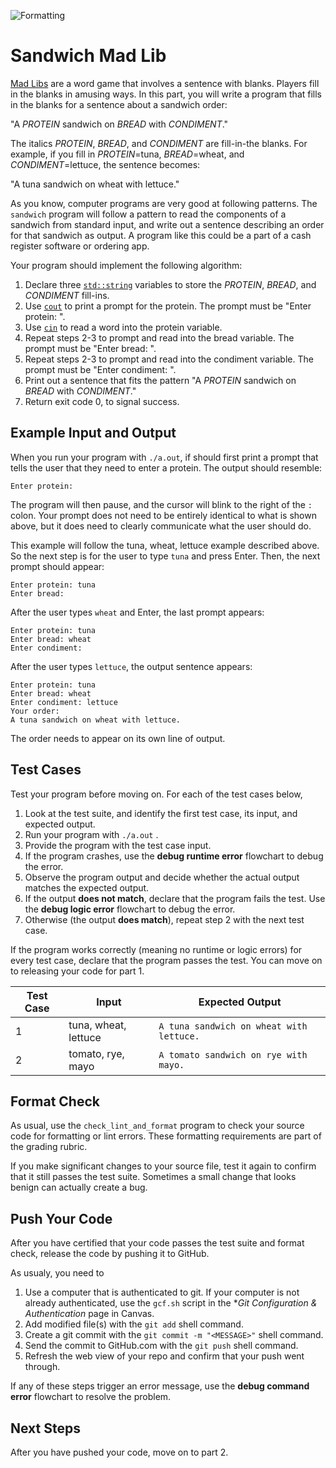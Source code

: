 ![Formatting](../../../actions/workflows/part-1.yml/badge.svg)

# Sandwich Mad Lib

[Mad Libs](https://en.wikipedia.org/wiki/Mad_Libs) are a word game that involves a sentence with blanks. Players fill in the blanks in amusing ways. In this part, you will write a program that fills in the blanks for a sentence about a sandwich order:

"A *PROTEIN* sandwich on *BREAD* with *CONDIMENT*."

The italics *PROTEIN*, *BREAD*, and *CONDIMENT* are fill-in-the blanks. For example, if you fill in *PROTEIN*=tuna, *BREAD*=wheat, and *CONDIMENT*=lettuce, the sentence becomes:

"A tuna sandwich on wheat with lettuce."

As you know, computer programs are very good at following patterns. The `sandwich` program will follow a pattern to read the components of a sandwich from standard input, and write out a sentence describing an order for that sandwich as output. A program like this could be a part of a cash register software or ordering app.

Your program should implement the following algorithm:
1. Declare three [`std::string`](https://en.cppreference.com/w/cpp/string/basic_string) variables to store the *PROTEIN*, *BREAD*, and *CONDIMENT* fill-ins.
1. Use [`cout`](https://www.learncpp.com/cpp-tutorial/introduction-to-iostream-cout-cin-and-endl/) to print a prompt for the protein. The prompt must be "Enter protein: ".
1. Use [`cin`](https://www.learncpp.com/cpp-tutorial/introduction-to-iostream-cout-cin-and-endl/) to read a word into the protein variable.
1. Repeat steps 2-3 to prompt and read into the bread variable. The prompt must be "Enter bread: ".
1. Repeat steps 2-3 to prompt and read into the condiment variable.  The prompt must be "Enter condiment: ".
1. Print out a sentence that fits the pattern "A *PROTEIN* sandwich on *BREAD* with *CONDIMENT*."
1. Return exit code 0, to signal success.

## Example Input and Output

When you run your program with `./a.out`, if should first print a prompt that tells the user that they need to enter a protein. The output should resemble:

```
Enter protein: 
```

The program will then pause, and the cursor will blink to the right of the `:` colon. Your prompt does not need to be entirely identical to what is shown above, but it does need to clearly communicate what the user should do.

This example will follow the tuna, wheat, lettuce example described above. So the next step is for the user to type `tuna` and press Enter. Then, the next prompt should appear:

```
Enter protein: tuna
Enter bread: 
```

After the user types `wheat` and Enter, the last prompt appears:

```
Enter protein: tuna
Enter bread: wheat
Enter condiment: 
```

After the user types `lettuce`, the output sentence appears:

```
Enter protein: tuna
Enter bread: wheat
Enter condiment: lettuce
Your order:
A tuna sandwich on wheat with lettuce.
```

The order needs to appear on its own line of output.

## Test Cases

Test your program before moving on. For each of the test cases below,

1. Look at the test suite, and identify the first test case, its input, and expected output.
1. Run your program with `./a.out` .
1. Provide the program with the test case input.
1. If the program crashes, use the **debug runtime error** flowchart to debug the error.
1. Observe the program output and decide whether the actual output matches the expected output.
1. If the output **does not match**, declare that the program fails the test. Use the **debug logic error** flowchart to debug the error.
1. Otherwise (the output **does match**), repeat step 2 with the next test case.

If the program works correctly (meaning no runtime or logic errors) for every test case, declare that the program passes the test. You can move on to releasing your code for part 1.

| Test Case | Input                              | Expected Output                          |
|-----------|------------------------------------|------------------------------------------|
| 1         | tuna, wheat, lettuce               | `A tuna sandwich on wheat with lettuce.` |
| 2         | tomato, rye, mayo                  | `A tomato sandwich on rye with mayo.`    |

## Format Check

As usual, use the `check_lint_and_format` program to check your source code for formatting or lint errors. These formatting requirements are part of the grading rubric.

If you make significant changes to your source file, test it again to confirm that it still passes the test suite. Sometimes a small change that looks benign can actually create a bug.

## Push Your Code

After you have certified that your code passes the test suite and format check, release the code by pushing it to GitHub.

As usualy, you need to
1. Use a computer that is authenticated to git. If your computer is not already authenticated, use the `gcf.sh` script in the **Git Configuration & Authentication* page in Canvas.
1. Add modified file(s) with the `git add` shell command.
1. Create a git commit with the `git commit -m "<MESSAGE>"` shell command.
1. Send the commit to GitHub.com with the `git push` shell command.
1. Refresh the web view of your repo and confirm that your push went through.

If any of these steps trigger an error message, use the **debug command error** flowchart to resolve the problem.

## Next Steps

After you have pushed your code, move on to part 2.
